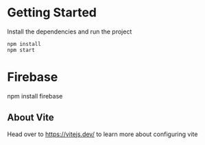 # Getting Started
Install the dependencies and run the project
```
npm install
npm start
```

# Firebase

npm install firebase

## About Vite
Head over to https://vitejs.dev/ to learn more about configuring vite